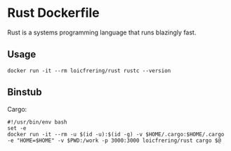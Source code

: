 Rust Dockerfile
===============

Rust is a systems programming language that runs blazingly fast.

Usage
-----

```
docker run -it --rm loicfrering/rust rustc --version
```

Binstub
-------

Cargo:

```
#!/usr/bin/env bash
set -e
docker run -it --rm -u $(id -u):$(id -g) -v $HOME/.cargo:$HOME/.cargo -e "HOME=$HOME" -v $PWD:/work -p 3000:3000 loicfrering/rust cargo $@
```
